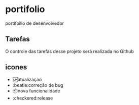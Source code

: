 # portifolio

portifoilio de desenvolvedor

## Tarefas

O controle das tarefas desse projeto será realizada no Github

## icones 

- :up:atualização
- :beatle:correção de bug 
- :package:nova funcionalidade 
- :checkered:release 
